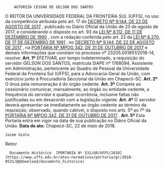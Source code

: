         AUTORIZA CESSÃO DE GELSON DOS SANTOS  

 O REITOR DA UNIVERSIDADE FEDERAL DA FRONTEIRA SUL (UFFS), no uso da competência atribuída pelo art. 17 do [DECRETO Nº 9.144, DE 22 DE AGOSTO DE 2017](http://www.planalto.gov.br/ccivil_03/_ato2015-2018/2017/decreto/D9144.htm)  , publicado no Diário Oficial da União de 23 de agosto de 2017, e considerando o disposto no art. 93 da [LEI Nº 8.112, DE 11 DE DEZEMBRO DE 1990](http://www.planalto.gov.br/ccivil_03/leis/l8112cons.htm)  , com a redação conferida pelo art. 22 da [LEI Nº 8.270, DE 17 DE DEZEMBRO DE 1991](http://www.planalto.gov.br/ccivil_03/Leis/L8270.htm)  , no [DECRETO Nº 9.144, DE 22 DE AGOSTO DE 2017](http://www.planalto.gov.br/ccivil_03/_ato2015-2018/2017/decreto/D9144.htm)  , na [PORTARIA Nº MPOG 342, DE 31 DE OUTUBRO DE 2017](http://pesquisa.in.gov.br/imprensa/jsp/visualiza/index.jsp?data=03/11/2017&jornal=515&pagina=90&totalArquivos=112)  e demais informações que constam no processo nº 23205.001851/2018-14, resolve:   **Art. 1º** EFETIVAR, por tempo indeterminado, a requisição do servidor GELSON DOS SANTOS, matrícula SIAPE nº 1768094, Assistente em Administração, pertencente ao Quadro de Pessoal da Universidade Federal da Fronteira Sul (UFFS), para a Advocacia-Geral da União, com exercício junto à Procuradoria Seccional da União em Chapecó-SC.   **Art. 2º** O ônus pela remuneração é do órgão cedente.   **Art. 3º** Compete ao cessionário comunicar, mensalmente, ao órgão ou entidade cedente, a frequência do servidor e qualquer ocorrência, inclusive faltas não justificadas ou em desacordo com a legislação vigente.   **Art. 4º** O servidor deverá apresentar-se imediatamente ao órgão cedente ao término da requisição, observado, quando cabível, o disposto nos arts. 5º ao 7º da [PORTARIA Nº MPOG 342, DE 31 DE OUTUBRO DE 2017](http://pesquisa.in.gov.br/imprensa/jsp/visualiza/index.jsp?data=03/11/2017&jornal=515&pagina=90&totalArquivos=112)  .   **Art. 5º** Esta Portaria entra em vigor na data de sua publicação no Diário Oficial da União.      **Data do ato:** Chapecó-SC, 22 de maio de 2018.   
 

    Jaime Giolo   
 Reitor 

      Documento Histórico  [PORTARIA Nº 531/GR/UFFS/2018](https://www.uffs.edu.br/atos-normativos/portaria/gr/2018-0531/@@download/documento_historico)     
      
